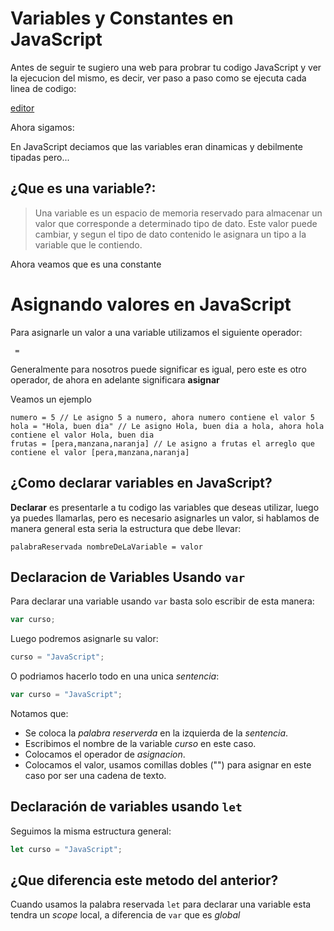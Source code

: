 # Variables y Constantes en JavaScript

Antes de seguir te sugiero una web para probrar tu codigo JavaScript y ver la ejecucion del mismo, es decir, ver paso a paso como se ejecuta cada linea de codigo:

[editor](http://www.pythontutor.com/visualize.html#mode=edit)

Ahora sigamos:

En JavaScript deciamos que las variables eran dinamicas y debilmente tipadas pero...

## ¿Que es una variable?:

> Una variable es un espacio de memoria reservado para almacenar un valor que corresponde a determinado tipo de dato.
> Este valor puede cambiar, y segun el tipo de dato contenido le asignara un tipo a la variable que le contiendo.

Ahora veamos que es una constante

# Asignando valores en JavaScript

Para asignarle un valor a una variable utilizamos el siguiente operador:

```
 =
```
Generalmente para nosotros puede significar es igual, pero este es otro operador, de ahora en adelante significara **asignar**

Veamos un ejemplo

```
numero = 5 // Le asigno 5 a numero, ahora numero contiene el valor 5
hola = "Hola, buen dia" // Le asigno Hola, buen dia a hola, ahora hola contiene el valor Hola, buen dia
frutas = [pera,manzana,naranja] // Le asigno a frutas el arreglo que contiene el valor [pera,manzana,naranja]

```

## ¿Como declarar variables en JavaScript?

**Declarar** es presentarle a tu codigo las variables que deseas utilizar, luego ya puedes llamarlas, pero es necesario asignarles un valor, si hablamos de manera general esta seria la estructura que debe llevar:

```
palabraReservada nombreDeLaVariable = valor
```

## Declaracion de Variables Usando ```var```

Para declarar una variable usando ```var``` basta solo escribir de esta manera:

```javascript
var curso;
```

Luego podremos asignarle su valor: 

```javascript
curso = "JavaScript";

```

O podriamos hacerlo todo en una unica *sentencia*:

```javascript
var curso = "JavaScript";

```

Notamos que:

- Se coloca la *palabra reserverda* en la izquierda de la *sentencia*.
- Escribimos el nombre de la variable *curso* en este caso.
- Colocamos el operador de *asignacion*.
- Colocamos el valor, usamos comillas dobles ("") para asignar en este caso por ser una cadena de texto.

## Declaración de variables usando ```let```

Seguimos la misma estructura general:

```javascript
let curso = "JavaScript";

```

## ¿Que diferencia este metodo del anterior?

Cuando usamos la palabra reservada ```let``` para declarar una variable esta tendra un *scope* local, a diferencia de ```var``` que es *global*

